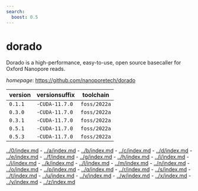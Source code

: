 ```yaml
---
search:
  boost: 0.5
---
```

# dorado

Dorado is a high-performance, easy-to-use, open source basecaller for Oxford Nanopore reads.

*homepage*: <https://github.com/nanoporetech/dorado>

version | versionsuffix | toolchain
--------|---------------|----------
``0.1.1`` | ``-CUDA-11.7.0`` | ``foss/2022a``
``0.3.0`` | ``-CUDA-11.7.0`` | ``foss/2022a``
``0.3.1`` | ``-CUDA-11.7.0`` | ``foss/2022a``
``0.5.1`` | ``-CUDA-11.7.0`` | ``foss/2022a``
``0.5.3`` | ``-CUDA-11.7.0`` | ``foss/2022a``

[../0/index.md](0) - [../a/index.md](a) - [../b/index.md](b) - [../c/index.md](c) - [../d/index.md](d) - [../e/index.md](e) - [../f/index.md](f) - [../g/index.md](g) - [../h/index.md](h) - [../i/index.md](i) - [../j/index.md](j) - [../k/index.md](k) - [../l/index.md](l) - [../m/index.md](m) - [../n/index.md](n) - [../o/index.md](o) - [../p/index.md](p) - [../q/index.md](q) - [../r/index.md](r) - [../s/index.md](s) - [../t/index.md](t) - [../u/index.md](u) - [../v/index.md](v) - [../w/index.md](w) - [../x/index.md](x) - [../y/index.md](y) - [../z/index.md](z)

